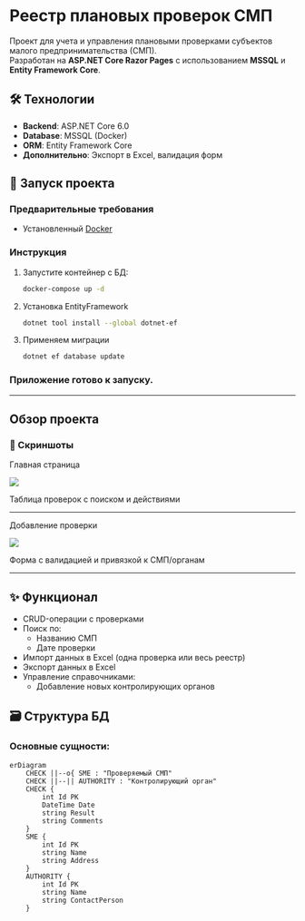 # Реестр плановых проверок СМП

Проект для учета и управления плановыми проверками субъектов малого предпринимательства (СМП).  
Разработан на **ASP.NET Core Razor Pages** с использованием **MSSQL** и **Entity Framework Core**.

## 🛠 Технологии
- **Backend**: ASP.NET Core 6.0
- **Database**: MSSQL (Docker)
- **ORM**: Entity Framework Core
- **Дополнительно**: Экспорт в Excel, валидация форм

## 🚀 Запуск проекта

### Предварительные требования
- Установленный [Docker](https://www.docker.com/)


### Инструкция
1. Запустите контейнер с БД:
   ```bash
   docker-compose up -d


2. Установка EntityFramework
    ```bash
    dotnet tool install --global dotnet-ef
    ```

3. Применяем миграции
    ```bash
    dotnet ef database update
    ```

### Приложение готово к запуску.
___
## Обзор проекта

### 📸 Скриншоты

Главная страница

![](./Скриншоты/index.jpg)

Таблица проверок с поиском и действиями
___
Добавление проверки

![](./Скриншоты/addCheck.jpg)

Форма с валидацией и привязкой к СМП/органам
___

## ✨ Функционал
+ CRUD-операции с проверками
+ Поиск по:
    + Названию СМП
    + Дате проверки
+ Импорт данных в Excel (одна проверка или весь реестр)
+ Экспорт данных в Excel
+ Управление справочниками:
    + Добавление новых контролирующих органов

## 🗃 Структура БД
### Основные сущности:

```mermaid
erDiagram
    CHECK ||--o{ SME : "Проверяемый СМП"
    CHECK ||--|| AUTHORITY : "Контролирующий орган"
    CHECK {
        int Id PK
        DateTime Date
        string Result
        string Comments
    }
    SME {
        int Id PK
        string Name
        string Address
    }
    AUTHORITY {
        int Id PK
        string Name
        string ContactPerson
    }
